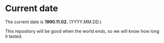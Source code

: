 # Current date

The current date is **1990.11.02.** (YYYY.MM.DD.)

This repository will be good when the world ends, so we will know how long it lasted.